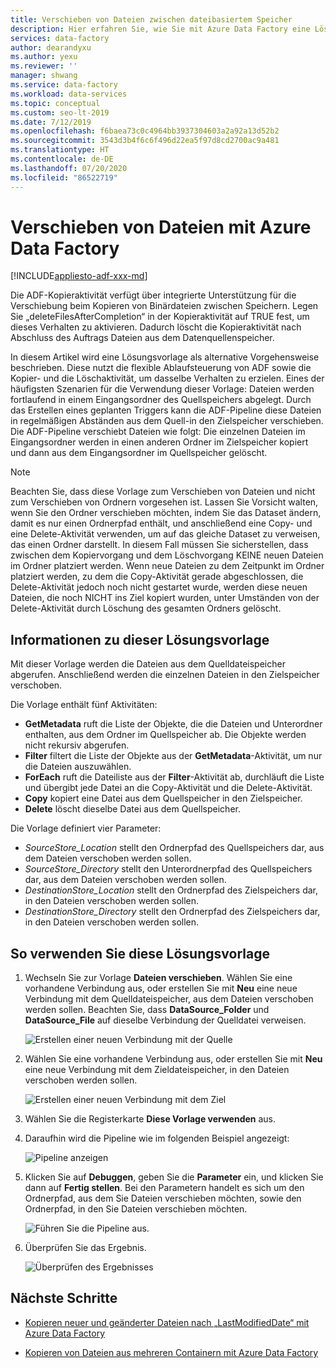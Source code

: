 ```yaml
---
title: Verschieben von Dateien zwischen dateibasiertem Speicher
description: Hier erfahren Sie, wie Sie mit Azure Data Factory eine Lösungsvorlage verwenden, um Dateien zwischen dateibasiertem Speicher zu verschieben.
services: data-factory
author: dearandyxu
ms.author: yexu
ms.reviewer: ''
manager: shwang
ms.service: data-factory
ms.workload: data-services
ms.topic: conceptual
ms.custom: seo-lt-2019
ms.date: 7/12/2019
ms.openlocfilehash: f6baea73c0c4964bb3937304603a2a92a13d52b2
ms.sourcegitcommit: 3543d3b4f6c6f496d22ea5f97d8cd2700ac9a481
ms.translationtype: HT
ms.contentlocale: de-DE
ms.lasthandoff: 07/20/2020
ms.locfileid: "86522719"
---
```

# <a name="move-files-with-azure-data-factory"></a>Verschieben von Dateien mit Azure Data Factory

[!INCLUDE[appliesto-adf-xxx-md](includes/appliesto-adf-xxx-md.md)]

Die ADF-Kopieraktivität verfügt über integrierte Unterstützung für die Verschiebung beim Kopieren von Binärdateien zwischen Speichern.  Legen Sie „deleteFilesAfterCompletion“ in der Kopieraktivität auf TRUE fest, um dieses Verhalten zu aktivieren. Dadurch löscht die Kopieraktivität nach Abschluss des Auftrags Dateien aus dem Datenquellenspeicher. 

In diesem Artikel wird eine Lösungsvorlage als alternative Vorgehensweise beschrieben. Diese nutzt die flexible Ablaufsteuerung von ADF sowie die Kopier- und die Löschaktivität, um dasselbe Verhalten zu erzielen. Eines der häufigsten Szenarien für die Verwendung dieser Vorlage: Dateien werden fortlaufend in einem Eingangsordner des Quellspeichers abgelegt. Durch das Erstellen eines geplanten Triggers kann die ADF-Pipeline diese Dateien in regelmäßigen Abständen aus dem Quell-in den Zielspeicher verschieben.  Die ADF-Pipeline verschiebt Dateien wie folgt: Die einzelnen Dateien im Eingangsordner werden in einen anderen Ordner im Zielspeicher kopiert und dann aus dem Eingangsordner im Quellspeicher gelöscht.

> [!NOTE]
> Beachten Sie, dass diese Vorlage zum Verschieben von Dateien und nicht zum Verschieben von Ordnern vorgesehen ist.  Lassen Sie Vorsicht walten, wenn Sie den Ordner verschieben möchten, indem Sie das Dataset ändern, damit es nur einen Ordnerpfad enthält, und anschließend eine Copy- und eine Delete-Aktivität verwenden, um auf das gleiche Dataset zu verweisen, das einen Ordner darstellt. In diesem Fall müssen Sie sicherstellen, dass zwischen dem Kopiervorgang und dem Löschvorgang KEINE neuen Dateien im Ordner platziert werden. Wenn neue Dateien zu dem Zeitpunkt im Ordner platziert werden, zu dem die Copy-Aktivität gerade abgeschlossen, die Delete-Aktivität jedoch noch nicht gestartet wurde, werden diese neuen Dateien, die noch NICHT ins Ziel kopiert wurden, unter Umständen von der Delete-Aktivität durch Löschung des gesamten Ordners gelöscht.

## <a name="about-this-solution-template"></a>Informationen zu dieser Lösungsvorlage

Mit dieser Vorlage werden die Dateien aus dem Quelldateispeicher abgerufen. Anschließend werden die einzelnen Dateien in den Zielspeicher verschoben.

Die Vorlage enthält fünf Aktivitäten:
- **GetMetadata** ruft die Liste der Objekte, die die Dateien und Unterordner enthalten, aus dem Ordner im Quellspeicher ab. Die Objekte werden nicht rekursiv abgerufen. 
- **Filter** filtert die Liste der Objekte aus der **GetMetadata**-Aktivität, um nur die Dateien auszuwählen. 
- **ForEach** ruft die Dateiliste aus der **Filter**-Aktivität ab, durchläuft die Liste und übergibt jede Datei an die Copy-Aktivität und die Delete-Aktivität.
- **Copy** kopiert eine Datei aus dem Quellspeicher in den Zielspeicher.
- **Delete** löscht dieselbe Datei aus dem Quellspeicher.

Die Vorlage definiert vier Parameter:
- *SourceStore_Location* stellt den Ordnerpfad des Quellspeichers dar, aus dem Dateien verschoben werden sollen. 
- *SourceStore_Directory* stellt den Unterordnerpfad des Quellspeichers dar, aus dem Dateien verschoben werden sollen.
- *DestinationStore_Location* stellt den Ordnerpfad des Zielspeichers dar, in den Dateien verschoben werden sollen. 
- *DestinationStore_Directory* stellt den Ordnerpfad des Zielspeichers dar, in den Dateien verschoben werden sollen.

## <a name="how-to-use-this-solution-template"></a>So verwenden Sie diese Lösungsvorlage

1. Wechseln Sie zur Vorlage **Dateien verschieben**. Wählen Sie eine vorhandene Verbindung aus, oder erstellen Sie mit **Neu** eine neue Verbindung mit dem Quelldateispeicher, aus dem Dateien verschoben werden sollen. Beachten Sie, dass **DataSource_Folder** und **DataSource_File** auf dieselbe Verbindung der Quelldatei verweisen.

    ![Erstellen einer neuen Verbindung mit der Quelle](media/solution-template-move-files/move-files1.png)

2. Wählen Sie eine vorhandene Verbindung aus, oder erstellen Sie mit **Neu** eine neue Verbindung mit dem Zieldateispeicher, in den Dateien verschoben werden sollen.

    ![Erstellen einer neuen Verbindung mit dem Ziel](media/solution-template-move-files/move-files2.png)

3. Wählen Sie die Registerkarte **Diese Vorlage verwenden** aus.
    
4. Daraufhin wird die Pipeline wie im folgenden Beispiel angezeigt:

    ![Pipeline anzeigen](media/solution-template-move-files/move-files4.png)

5. Klicken Sie auf **Debuggen**, geben Sie die **Parameter** ein, und klicken Sie dann auf **Fertig stellen**.   Bei den Parametern handelt es sich um den Ordnerpfad, aus dem Sie Dateien verschieben möchten, sowie den Ordnerpfad, in den Sie Dateien verschieben möchten. 

    ![Führen Sie die Pipeline aus.](media/solution-template-move-files/move-files5.png)

6. Überprüfen Sie das Ergebnis.

    ![Überprüfen des Ergebnisses](media/solution-template-move-files/move-files6.png)

## <a name="next-steps"></a>Nächste Schritte

- [Kopieren neuer und geänderter Dateien nach „LastModifiedDate“ mit Azure Data Factory](solution-template-copy-new-files-lastmodifieddate.md)

- [Kopieren von Dateien aus mehreren Containern mit Azure Data Factory](solution-template-copy-files-multiple-containers.md)